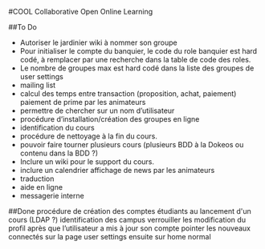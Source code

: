 #COOL
Collaborative Open Online Learning


##To Do

- Autoriser le jardinier wiki à nommer son groupe
- Pour initialiser le compte du banquier, le code du role banquier est hard codé, à remplacer par une recherche dans la table de code des roles.
- Le nombre de groupes max est hard codé dans la liste des groupes de user settings
- mailing list
- calcul des temps entre transaction (proposition, achat, paiement)
paiement de prime par les animateurs
- permettre de chercher sur un nom d’utilisateur
- procédure d’installation/création des groupes en ligne
- identification du cours
- procédure de nettoyage à la fin du cours.
- pouvoir faire tourner plusieurs cours (plusieurs BDD à la Dokeos ou contenu dans la BDD ?)
- Inclure un wiki pour le support du cours.
- inclure un calendrier
affichage de news par les animateurs
- traduction
- aide en ligne
- messagerie interne


##Done
procédure de création des comptes étudiants au lancement d'un cours (LDAP ?)
identification des campus
verrouiller les modification du profil après que l’utilisateur a mis à jour son compte
pointer les nouveaux connectés sur la page user settings ensuite sur home normal

